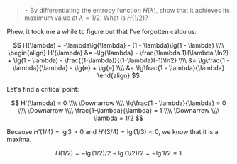 > $\star$ By differentiating the entropy function $H(\lambda)$, show that it
> achieves its maximum value at $\lambda = 1/2$. What is $H(1/2)$?

Phew, it took me a while to figure out that I've forgotten calculus:

$$ H(\lambda) = -\lambda\lg{\lambda} - (1 - \lambda)\lg(1 - \lambda) \\\\
   \begin{align}
     H'(\lambda) &= -\lg{\lambda} - \frac{\lambda 1}{\lambda \ln2} + \lg(1 - \lambda) - \frac{(1-\lambda)}{(1-\lambda)(-1)\ln2} \\\\
           &= \lg\frac{1 - \lambda}{\lambda} - \lg{e} + \lg{e} \\\\
           &= \lg\frac{1 - \lambda}{\lambda}
   \end{align} $$

Let's find a critical point:

$$ H'(\lambda) = 0 \\\\
   \Downarrow \\\\
   \lg\frac{1 - \lambda}{\lambda} = 0 \\\\
   \Downarrow \\\\
   \frac{1-\lambda}{\lambda} = 1 \\\\
   \Downarrow \\\\
   \lambda = 1/2 $$

Because $H'(1/4) = \lg{3} > 0$ and $H'(3/4) = \lg(1/3) < 0$, we know that it is a maxima.

$$ H(1/2) = - \lg(1/2)/2 -\lg(1/2)/2 = - \lg{1/2} = 1 $$
